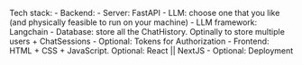 Tech stack:
    - Backend: 
      - Server: FastAPI
      - LLM: choose one that you like (and physically feasible to run on your machine)
      - LLM framework: Langchain
      - Database: store all the ChatHistory. Optinally to store multiple users + ChatSessions
      - Optional: Tokens for Authorization
    - Frontend: HTML + CSS + JavaScript. Optional: React || NextJS
    - Optional: Deployment